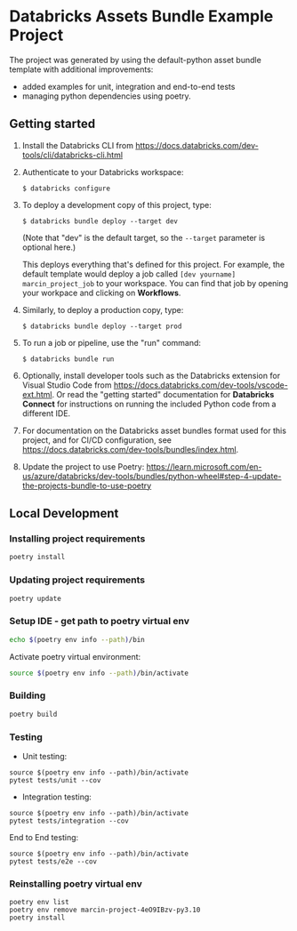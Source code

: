 # Databricks Assets Bundle Example Project

The project was generated by using the default-python asset bundle template with additional improvements:
* added examples for unit, integration and end-to-end tests
* managing python dependencies using poetry.

## Getting started

1. Install the Databricks CLI from https://docs.databricks.com/dev-tools/cli/databricks-cli.html

2. Authenticate to your Databricks workspace:
    ```
    $ databricks configure
    ```

3. To deploy a development copy of this project, type:
    ```
    $ databricks bundle deploy --target dev
    ```
    (Note that "dev" is the default target, so the `--target` parameter
    is optional here.)

    This deploys everything that's defined for this project.
    For example, the default template would deploy a job called
    `[dev yourname] marcin_project_job` to your workspace.
    You can find that job by opening your workpace and clicking on **Workflows**.

4. Similarly, to deploy a production copy, type:
   ```
   $ databricks bundle deploy --target prod
   ```

5. To run a job or pipeline, use the "run" command:
   ```
   $ databricks bundle run
   ```

6. Optionally, install developer tools such as the Databricks extension for Visual Studio Code from
   https://docs.databricks.com/dev-tools/vscode-ext.html. Or read the "getting started" documentation for
   **Databricks Connect** for instructions on running the included Python code from a different IDE.

7. For documentation on the Databricks asset bundles format used
   for this project, and for CI/CD configuration, see
   https://docs.databricks.com/dev-tools/bundles/index.html.

8. Update the project to use Poetry:
   https://learn.microsoft.com/en-us/azure/databricks/dev-tools/bundles/python-wheel#step-4-update-the-projects-bundle-to-use-poetry

## Local Development

### Installing project requirements

```bash
poetry install
```

### Updating project requirements

```bash
poetry update
```

### Setup IDE - get path to poetry virtual env

```bash
echo $(poetry env info --path)/bin
```

Activate poetry virtual environment:

```bash
source $(poetry env info --path)/bin/activate
```

### Building

```sh
poetry build
```

### Testing

* Unit testing:

```
source $(poetry env info --path)/bin/activate
pytest tests/unit --cov
```

* Integration testing:
```
source $(poetry env info --path)/bin/activate
pytest tests/integration --cov
```

End to End testing:
```
source $(poetry env info --path)/bin/activate
pytest tests/e2e --cov
```

### Reinstalling poetry virtual env

```
poetry env list
poetry env remove marcin-project-4eO9IBzv-py3.10
poetry install
```
